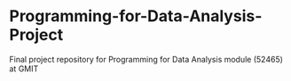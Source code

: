 # Programming-for-Data-Analysis-Project
Final project repository for Programming for Data Analysis module (52465) at GMIT  

